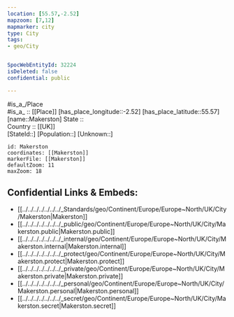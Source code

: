 ```yaml
---
location: [55.57,-2.52] 
mapzoom: [7,12] 
mapmarker: city 
type: City
tags:
- geo/City


SpocWebEntityId: 32224
isDeleted: false
confidential: public

---
```

#is_a_/Place  
#is_a_ :: [[Place]] 
[has_place_longitude::-2.52] 
[has_place_latitude::55.57] 
[name::Makerston] 
State ::  
Country :: [[UK]]  
[StateId::] 
[Population::] 
[Unknown::] 


```leaflet
id: Makerston
coordinates: [[Makerston]] 
markerFile: [[Makerston]] 
defaultZoom: 11 
maxZoom: 18
```


## Confidential Links & Embeds: 
- [[../../../../../../../_Standards/geo/Continent/Europe/Europe~North/UK/City/Makerston|Makerston]] 
- [[../../../../../../../_public/geo/Continent/Europe/Europe~North/UK/City/Makerston.public|Makerston.public]] 
- [[../../../../../../../_internal/geo/Continent/Europe/Europe~North/UK/City/Makerston.internal|Makerston.internal]] 
- [[../../../../../../../_protect/geo/Continent/Europe/Europe~North/UK/City/Makerston.protect|Makerston.protect]] 
- [[../../../../../../../_private/geo/Continent/Europe/Europe~North/UK/City/Makerston.private|Makerston.private]] 
- [[../../../../../../../_personal/geo/Continent/Europe/Europe~North/UK/City/Makerston.personal|Makerston.personal]] 
- [[../../../../../../../_secret/geo/Continent/Europe/Europe~North/UK/City/Makerston.secret|Makerston.secret]] 
